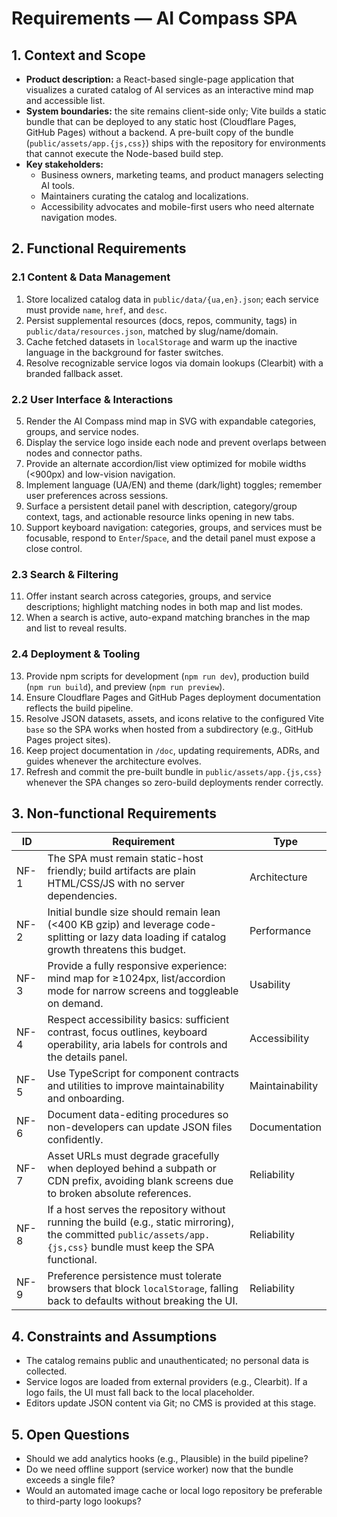 # Requirements — AI Compass SPA

## 1. Context and Scope
- **Product description:** a React-based single-page application that visualizes a curated catalog of AI services as an interactive mind map and accessible list.
- **System boundaries:** the site remains client-side only; Vite builds a static bundle that can be deployed to any static host (Cloudflare Pages, GitHub Pages) without a backend. A pre-built copy of the bundle (`public/assets/app.{js,css}`) ships with the repository for environments that cannot execute the Node-based build step.
- **Key stakeholders:**
  - Business owners, marketing teams, and product managers selecting AI tools.
  - Maintainers curating the catalog and localizations.
  - Accessibility advocates and mobile-first users who need alternate navigation modes.

## 2. Functional Requirements
### 2.1 Content & Data Management
1. Store localized catalog data in `public/data/{ua,en}.json`; each service must provide `name`, `href`, and `desc`.
2. Persist supplemental resources (docs, repos, community, tags) in `public/data/resources.json`, matched by slug/name/domain.
3. Cache fetched datasets in `localStorage` and warm up the inactive language in the background for faster switches.
4. Resolve recognizable service logos via domain lookups (Clearbit) with a branded fallback asset.

### 2.2 User Interface & Interactions
5. Render the AI Compass mind map in SVG with expandable categories, groups, and service nodes.
6. Display the service logo inside each node and prevent overlaps between nodes and connector paths.
7. Provide an alternate accordion/list view optimized for mobile widths (<900px) and low-vision navigation.
8. Implement language (UA/EN) and theme (dark/light) toggles; remember user preferences across sessions.
9. Surface a persistent detail panel with description, category/group context, tags, and actionable resource links opening in new tabs.
10. Support keyboard navigation: categories, groups, and services must be focusable, respond to `Enter`/`Space`, and the detail panel must expose a close control.

### 2.3 Search & Filtering
11. Offer instant search across categories, groups, and service descriptions; highlight matching nodes in both map and list modes.
12. When a search is active, auto-expand matching branches in the map and list to reveal results.

### 2.4 Deployment & Tooling
13. Provide npm scripts for development (`npm run dev`), production build (`npm run build`), and preview (`npm run preview`).
14. Ensure Cloudflare Pages and GitHub Pages deployment documentation reflects the build pipeline.
15. Resolve JSON datasets, assets, and icons relative to the configured Vite `base` so the SPA works when hosted from a subdirectory (e.g., GitHub Pages project sites).
16. Keep project documentation in `/doc`, updating requirements, ADRs, and guides whenever the architecture evolves.
17. Refresh and commit the pre-built bundle in `public/assets/app.{js,css}` whenever the SPA changes so zero-build deployments render correctly.

## 3. Non-functional Requirements
| ID  | Requirement | Type |
| --- | --- | --- |
| NF-1 | The SPA must remain static-host friendly; build artifacts are plain HTML/CSS/JS with no server dependencies. | Architecture |
| NF-2 | Initial bundle size should remain lean (<400 KB gzip) and leverage code-splitting or lazy data loading if catalog growth threatens this budget. | Performance |
| NF-3 | Provide a fully responsive experience: mind map for ≥1024px, list/accordion mode for narrow screens and toggleable on demand. | Usability |
| NF-4 | Respect accessibility basics: sufficient contrast, focus outlines, keyboard operability, aria labels for controls and the details panel. | Accessibility |
| NF-5 | Use TypeScript for component contracts and utilities to improve maintainability and onboarding. | Maintainability |
| NF-6 | Document data-editing procedures so non-developers can update JSON files confidently. | Documentation |
| NF-7 | Asset URLs must degrade gracefully when deployed behind a subpath or CDN prefix, avoiding blank screens due to broken absolute references. | Reliability |
| NF-8 | If a host serves the repository without running the build (e.g., static mirroring), the committed `public/assets/app.{js,css}` bundle must keep the SPA functional. | Reliability |
| NF-9 | Preference persistence must tolerate browsers that block `localStorage`, falling back to defaults without breaking the UI. | Reliability |

## 4. Constraints and Assumptions
- The catalog remains public and unauthenticated; no personal data is collected.
- Service logos are loaded from external providers (e.g., Clearbit). If a logo fails, the UI must fall back to the local placeholder.
- Editors update JSON content via Git; no CMS is provided at this stage.

## 5. Open Questions
- Should we add analytics hooks (e.g., Plausible) in the build pipeline?
- Do we need offline support (service worker) now that the bundle exceeds a single file?
- Would an automated image cache or local logo repository be preferable to third-party logo lookups?
